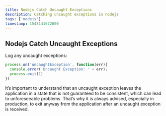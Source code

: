 ```yaml
---
title: Nodejs Catch Uncaught Exceptions
description: Catching uncaught exceptions in nodejs
tags: ['nodejs']
timestamp: 1548141672000
---
```


## Nodejs Catch Uncaught Exceptions

Log any uncaught exceptions:

```js
process.on('uncaughtException', function(err){
  console.error('Uncaught Exception: ' + err);
  process.exit(1)
})
```

It’s important to understand that an uncaught exception leaves the application in a state that is not guaranteed to be consistent, which can lead to unforeseeable problems. That’s why it is always advised, especially in production, to exit anyway from the application after an uncaught exception is received.

